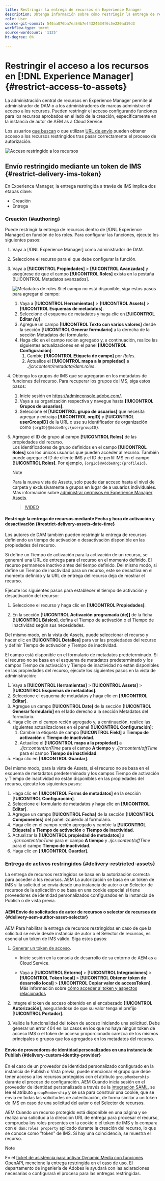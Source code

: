 ```yaml
---
title: Restringir la entrega de recursos en Experience Manager
description: Obtenga información sobre cómo restringir la entrega de recursos en  [!DNL Experience Manager].
role: User
source-git-commit: 540aa876ba7ea54b7ef4324634f6c5e220ad19d3
workflow-type: tm+mt
source-wordcount: '1125'
ht-degree: 0%

---
```


# Restringir el acceso a los recursos en [!DNL Experience Manager] {#restrict-access-to-assets}

La administración central de recursos en Experience Manager permite al administrador de DAM o a los administradores de marcas administrar el acceso a los recursos. Pueden restringir el acceso configurando funciones para los recursos aprobados en el lado de la creación, específicamente en la instancia de autor de AEM as a Cloud Service.

Los usuarios [que buscan](search-assets-api.md) o que utilizan [URL de envío](deliver-assets-apis.md) pueden obtener acceso a los recursos restringidos tras pasar correctamente el proceso de autorización.

![Acceso restringido a los recursos](/help/assets/assets/restricted-access.png)

## Envío restringido mediante un token de IMS {#restrict-delivery-ims-token}

En Experience Manager, la entrega restringida a través de IMS implica dos etapas clave:

* Creación
* Entrega

### Creación {#authoring}

Puede restringir la entrega de recursos dentro de [!DNL Experience Manager] en función de los roles. Para configurar las funciones, ejecute los siguientes pasos:

1. Vaya a [!DNL Experience Manager] como administrador de DAM.
1. Seleccione el recurso para el que debe configurar la función.
1. Vaya a **[!UICONTROL Propiedades]** > **[!UICONTROL Avanzadas]** y asegúrese de que el campo **[!UICONTROL Roles]** exista en la pestaña [!UICONTROL Metadatos avanzados].

   ![Metadatos de roles](/help/assets/assets/roles_metadata.jpg)
Si el campo no está disponible, siga estos pasos para agregar el campo:

   1. Vaya a **[!UICONTROL Herramientas]** > **[!UICONTROL Assets]** > **[!UICONTROL Esquemas de metadatos]**.
   1. Seleccione el esquema de metadatos y haga clic en **[!UICONTROL Editar _(e)_]**.
   1. Agregue un campo **[!UICONTROL Texto con varios valores]** desde la sección **[!UICONTROL Generar formulario]** a la derecha de la sección Metadatos del formulario.
   1. Haga clic en el campo recién agregado y, a continuación, realice las siguientes actualizaciones en el panel **[!UICONTROL Configuración]**:
      1. Cambie **[!UICONTROL Etiqueta de campo]** por _Roles_.
      1. Actualice el **[!UICONTROL mapa a la propiedad]** a _./jcr:content/metadata/dam:roles_.

1. Obtenga los grupos de IMS que se agregarán en los metadatos de funciones del recurso. Para recuperar los grupos de IMS, siga estos pasos:
   1. Inicie sesión en https://adminconsole.adobe.com/.
   1. Vaya a su organización respectiva y navegue hasta **[!UICONTROL Grupos de usuarios]**.
   1. Seleccione el **[!UICONTROL grupo de usuarios]** que necesita agregar y extraiga **[!UICONTROL orgID]** y **[!UICONTROL userGroupID]** de la URL o use su identificador de organización como `{orgID}@AdobeOrg:{usergroupID}`.

1. Agregue el ID de grupo al campo **[!UICONTROL Roles]** de las propiedades del recurso. <br>
Los identificadores de grupo definidos en el campo **[!UICONTROL Roles]** son los únicos usuarios que pueden acceder al recurso. También puede agregar el ID de cliente IMS y el ID de perfil IMS en el campo **[!UICONTROL Roles]**. Por ejemplo, `{orgId}@AdobeOrg:{profileId}`.

   >[!NOTE]
   >
   >Para la nueva vista de Assets, solo puede dar acceso hasta el nivel de carpeta y exclusivamente a grupos en lugar de a usuarios individuales. Más información sobre [administrar permisos en Experience Manager Assets](https://experienceleague.adobe.com/en/docs/experience-manager-assets-essentials/help/get-started-admins/folder-access/manage-permissions).

   >[!VIDEO](https://video.tv.adobe.com/v/3427429)

#### Restringir la entrega de recursos mediante Fecha y hora de activación y desactivación {#restrict-delivery-assets-date-time}

Los autores de DAM también pueden restringir la entrega de recursos definiendo un tiempo de activación o desactivación disponible en las propiedades del recurso.

Si define un Tiempo de activación para la activación de un recurso, se generará una URL de entrega para el recurso en el momento definido. El recurso permanece inactivo antes del tiempo definido. Del mismo modo, si define un Tiempo de inactividad para un recurso, este se desactiva en el momento definido y la URL de entrega del recurso deja de mostrar el recurso.

Ejecute los siguientes pasos para establecer el tiempo de activación y desactivación del recurso:

1. Seleccione el recurso y haga clic en **[!UICONTROL Propiedades]**.

1. En la sección **[!UICONTROL Activación programada (de)]** de la ficha **[!UICONTROL Básico]**, defina el Tiempo de activación o el Tiempo de inactividad según sus necesidades.

Del mismo modo, en la vista de Assets, puede seleccionar el recurso y hacer clic en **[!UICONTROL Detalles]** para ver las propiedades del recurso y definir Tiempo de activación y Tiempo de inactividad.

El campo está disponible en el formulario de metadatos predeterminado. Si el recurso no se basa en el esquema de metadatos predeterminado y los campos Tiempo de activación y Tiempo de inactividad no están disponibles en las propiedades del recurso, ejecute los siguientes pasos en la vista de administración:

1. Vaya a **[!UICONTROL Herramientas]** > **[!UICONTROL Assets]** > **[!UICONTROL Esquemas de metadatos]**.
1. Seleccione el esquema de metadatos y haga clic en **[!UICONTROL Editar]**.
1. Agregue un campo **[!UICONTROL Date]** de la sección **[!UICONTROL Generar formulario]** en el lado derecho a la sección Metadatos del formulario.
1. Haga clic en el campo recién agregado y, a continuación, realice las siguientes actualizaciones en el panel **[!UICONTROL Configuración]**:
   1. Cambie la etiqueta de campo **[!UICONTROL Field]** a **Tiempo de activación** o **Tiempo de inactividad**.
   1. Actualice el **[!UICONTROL mapa a la propiedad]** a _./jcr:content/onTime_ para el campo **A tiempo** y _./jcr:content/offTime_ para el campo **Tiempo de inactividad**.
1. Haga clic en **[!UICONTROL Guardar]**.

Del mismo modo, para la vista de Assets, si el recurso no se basa en el esquema de metadatos predeterminado y los campos Tiempo de activación y Tiempo de inactividad no están disponibles en las propiedades del recurso, ejecute los siguientes pasos:

1. Haga clic en **[!UICONTROL Forms de metadatos]** en la sección **[!UICONTROL Configuración]**.
1. Seleccione el formulario de metadatos y haga clic en **[!UICONTROL Editar]**.
1. Agregue un campo **[!UICONTROL Fecha]** de la sección **[!UICONTROL Componentes]** del panel izquierdo al formulario.
1. Haga clic en el campo recién agregado y cambie la **[!UICONTROL Etiqueta]** a **Tiempo de activación** o **Tiempo de inactividad**.
1. Actualizar la **[!UICONTROL propiedad de metadatos]** a _./jcr:content/onTime_ para el campo **A tiempo** y _./jcr:content/offTime_ para el campo **Tiempo de inactividad**.
1. Haga clic en **[!UICONTROL Guardar]**.



### Entrega de activos restringidos {#delivery-restricted-assets}

La entrega de recursos restringidos se basa en la autorización correcta para acceder a los recursos. AEM La autorización se basa en un token de IMS si la solicitud se envía desde una instancia de autor o un Selector de recursos de la aplicación o se basa en una cookie especial si tiene proveedores de identidad personalizados configurados en la instancia de Publish o de vista previa.

#### AEM Envío de solicitudes de autor de recursos o selector de recursos de {#delivery-aem-author-asset-selector}

AEM Para habilitar la entrega de recursos restringidos en caso de que la solicitud se envíe desde instancia de autor o el Selector de recursos, es esencial un token de IMS válido. Siga estos pasos:

1. [Generar un token de acceso](https://experienceleague.adobe.com/docs/experience-manager-cloud-service/content/implementing/developing/generating-access-tokens-for-server-side-apis.html?lang=en#generating-the-access-token).
   * Inicie sesión en la consola de desarrollo de su entorno de AEM as a Cloud Service.

   * Vaya a **[!UICONTROL Entorno]** > **[!UICONTROL Integraciones]** > **[!UICONTROL Token local]** > **[!UICONTROL Obtener token de desarrollo local]** > **[!UICONTROL Copiar valor de accessToken]**. Más información sobre [cómo acceder al token y aspectos relacionados](https://experienceleague.adobe.com/docs/experience-manager-cloud-service/content/implementing/developing/generating-access-tokens-for-server-side-apis.html?lang=en#generating-the-access-token)

1. Integre el token de acceso obtenido en el encabezado **[!UICONTROL Autorización]**, asegurándose de que su valor tenga el prefijo **[!UICONTROL Portador]**.

1. Valide la funcionalidad del token de acceso iniciando una solicitud. Debe generar un error 404 en los casos en los que no haya ningún token de acceso IMS o el token de acceso proporcionado carezca de los mismos principales o grupos que los agregados en los metadatos del recurso.

#### Envío de proveedores de identidad personalizados en una instancia de Publish {#delivery-custom-identity-provider}

En el caso de un proveedor de identidad personalizado configurado en la instancia de Publish o Vista previa, puede mencionar el grupo que debe tener acceso a los recursos protegidos con el atributo `groupMembership` durante el proceso de configuración. AEM Cuando inicia sesión en el proveedor de identidad personalizado a través de la [integración SAML](https://experienceleague.adobe.com/en/docs/experience-manager-learn/cloud-service/authentication/saml-2-0), se lee el atributo `groupMembership` y se usa para construir una cookie, que se envía en todas las solicitudes de autenticación, de forma similar a un token de IMS en caso de una solicitud del autor o del Selector de recursos.

AEM Cuando un recurso protegido está disponible en una página y se realiza una solicitud a la dirección URL de entrega para procesar el recurso, comprueba los roles presentes en la cookie o el token de IMS y lo compara con el `dam:roles property` aplicado durante la creación del recurso, lo que se conoce como &quot;token&quot; de IMS. Si hay una coincidencia, se muestra el recurso.

>[!NOTE]
>
> En el [ticket de asistencia para activar Dynamic Media con funciones OpenAPI](/help/assets/dynamic-media-open-apis-overview.md#how-to-enable-the-dynamic-media-with-openapi-capabilities), mencione la entrega restringida en el caso de uso. El departamento de ingeniería de Adobes le ayudará con las aclaraciones necesarias o configurará el proceso para las entregas restringidas.
